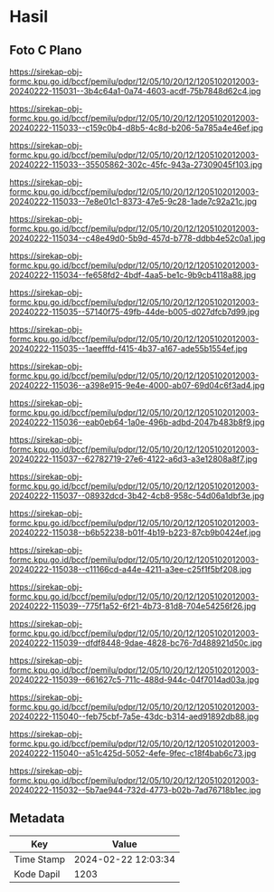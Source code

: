 # Hasil

## Foto C Plano

https://sirekap-obj-formc.kpu.go.id/bccf/pemilu/pdpr/12/05/10/20/12/1205102012003-20240222-115031--3b4c64a1-0a74-4603-acdf-75b7848d62c4.jpg

https://sirekap-obj-formc.kpu.go.id/bccf/pemilu/pdpr/12/05/10/20/12/1205102012003-20240222-115033--c159c0b4-d8b5-4c8d-b206-5a785a4e46ef.jpg

https://sirekap-obj-formc.kpu.go.id/bccf/pemilu/pdpr/12/05/10/20/12/1205102012003-20240222-115033--35505862-302c-45fc-943a-27309045f103.jpg

https://sirekap-obj-formc.kpu.go.id/bccf/pemilu/pdpr/12/05/10/20/12/1205102012003-20240222-115033--7e8e01c1-8373-47e5-9c28-1ade7c92a21c.jpg

https://sirekap-obj-formc.kpu.go.id/bccf/pemilu/pdpr/12/05/10/20/12/1205102012003-20240222-115034--c48e49d0-5b9d-457d-b778-ddbb4e52c0a1.jpg

https://sirekap-obj-formc.kpu.go.id/bccf/pemilu/pdpr/12/05/10/20/12/1205102012003-20240222-115034--fe658fd2-4bdf-4aa5-be1c-9b9cb4118a88.jpg

https://sirekap-obj-formc.kpu.go.id/bccf/pemilu/pdpr/12/05/10/20/12/1205102012003-20240222-115035--57140f75-49fb-44de-b005-d027dfcb7d99.jpg

https://sirekap-obj-formc.kpu.go.id/bccf/pemilu/pdpr/12/05/10/20/12/1205102012003-20240222-115035--1aeefffd-f415-4b37-a167-ade55b1554ef.jpg

https://sirekap-obj-formc.kpu.go.id/bccf/pemilu/pdpr/12/05/10/20/12/1205102012003-20240222-115036--a398e915-9e4e-4000-ab07-69d04c6f3ad4.jpg

https://sirekap-obj-formc.kpu.go.id/bccf/pemilu/pdpr/12/05/10/20/12/1205102012003-20240222-115036--eab0eb64-1a0e-496b-adbd-2047b483b8f9.jpg

https://sirekap-obj-formc.kpu.go.id/bccf/pemilu/pdpr/12/05/10/20/12/1205102012003-20240222-115037--62782719-27e6-4122-a6d3-a3e12808a8f7.jpg

https://sirekap-obj-formc.kpu.go.id/bccf/pemilu/pdpr/12/05/10/20/12/1205102012003-20240222-115037--08932dcd-3b42-4cb8-958c-54d06a1dbf3e.jpg

https://sirekap-obj-formc.kpu.go.id/bccf/pemilu/pdpr/12/05/10/20/12/1205102012003-20240222-115038--b6b52238-b01f-4b19-b223-87cb9b0424ef.jpg

https://sirekap-obj-formc.kpu.go.id/bccf/pemilu/pdpr/12/05/10/20/12/1205102012003-20240222-115038--c11166cd-a44e-4211-a3ee-c25f1f5bf208.jpg

https://sirekap-obj-formc.kpu.go.id/bccf/pemilu/pdpr/12/05/10/20/12/1205102012003-20240222-115039--775f1a52-6f21-4b73-81d8-704e54256f26.jpg

https://sirekap-obj-formc.kpu.go.id/bccf/pemilu/pdpr/12/05/10/20/12/1205102012003-20240222-115039--dfdf8448-9dae-4828-bc76-7d488921d50c.jpg

https://sirekap-obj-formc.kpu.go.id/bccf/pemilu/pdpr/12/05/10/20/12/1205102012003-20240222-115039--661627c5-711c-488d-944c-04f7014ad03a.jpg

https://sirekap-obj-formc.kpu.go.id/bccf/pemilu/pdpr/12/05/10/20/12/1205102012003-20240222-115040--feb75cbf-7a5e-43dc-b314-aed91892db88.jpg

https://sirekap-obj-formc.kpu.go.id/bccf/pemilu/pdpr/12/05/10/20/12/1205102012003-20240222-115040--a51c425d-5052-4efe-9fec-c18f4bab6c73.jpg

https://sirekap-obj-formc.kpu.go.id/bccf/pemilu/pdpr/12/05/10/20/12/1205102012003-20240222-115032--5b7ae944-732d-4773-b02b-7ad76718b1ec.jpg


## Metadata

| Key        | Value               |
| ---------- | ------------------- |
| Time Stamp | 2024-02-22 12:03:34 |
| Kode Dapil | 1203                |



